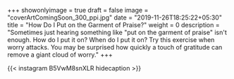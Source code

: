 +++
showonlyimage = true
draft = false
image = "coverArtComingSoon_300_ppi.jpg"
date = "2019-11-26T18:25:22+05:30"
title = "How Do I Put on the Garment of Praise?"
weight = 0
description = "Sometimes just hearing something like &quot;put on the garment of praise&quot; isn't enough. How do I put it on? When do I put it on? Try this exercise when worry attacks. You may be surprised how quickly a touch of gratitude can remove a giant cloud of worry."
+++


{{< instagram B5VwM8snXLR hidecaption >}}
